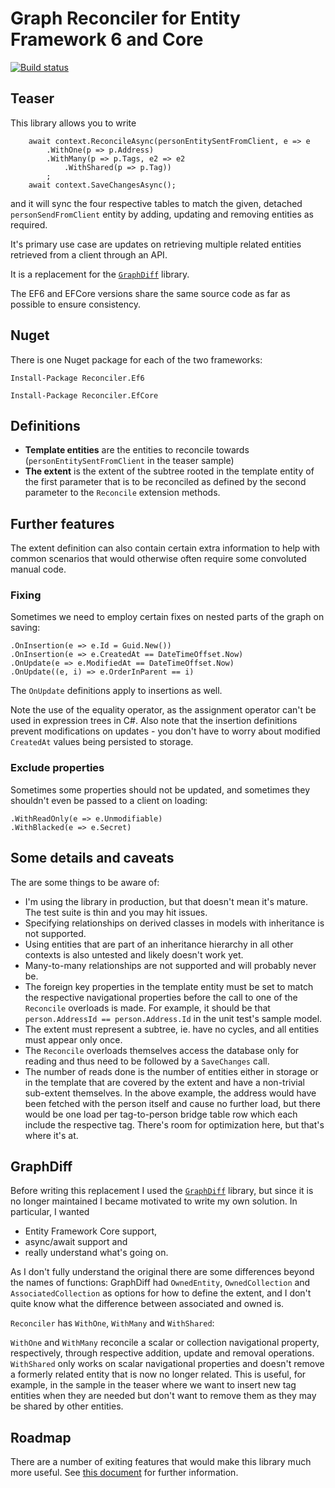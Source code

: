 # Graph Reconciler for Entity Framework 6 and Core

[![Build status](https://ci.appveyor.com/api/projects/status/4qjaph7n7hpptso7?svg=true)](https://ci.appveyor.com/project/jtheisen/reconciler)

## Teaser

This library allows you to write

```
    await context.ReconcileAsync(personEntitySentFromClient, e => e
        .WithOne(p => p.Address)
        .WithMany(p => p.Tags, e2 => e2
            .WithShared(p => p.Tag))
        ;
    await context.SaveChangesAsync();
```

and it will sync the four respective tables to match the given,
detached `personSendFromClient` entity by adding, updating and removing
entities as required.

It's primary use case are updates on retrieving multiple related entities
retrieved from a client through an API.

It is a replacement for the [`GraphDiff`](https://github.com/zzzprojects/GraphDiff) library.

The EF6 and EFCore versions share the same source code as far as possible
to ensure consistency.

## Nuget

There is one Nuget package for each of the two frameworks:

```
Install-Package Reconciler.Ef6
```

```
Install-Package Reconciler.EfCore
```

## Definitions

- **Template entities** are the entities to reconcile towards
  (`personEntitySentFromClient` in the teaser sample)
- **The extent** is the extent of the subtree rooted in the template entity
  of the first parameter that is to be reconciled as defined by
  the second parameter to the `Reconcile` extension methods.

## Further features

The extent definition can also contain certain extra information to help with common scenarios that would otherwise often require some convoluted manual code.

### Fixing

Sometimes we need to employ certain fixes on nested parts of the graph on saving:

    .OnInsertion(e => e.Id = Guid.New())
    .OnInsertion(e => e.CreatedAt == DateTimeOffset.Now)
    .OnUpdate(e => e.ModifiedAt == DateTimeOffset.Now)
    .OnUpdate((e, i) => e.OrderInParent == i)

The `OnUpdate` definitions apply to insertions as well.

Note the use of the equality operator, as the assignment operator can't be used in expression trees in C#. Also note that the insertion definitions prevent modifications on updates - you don't have to worry about modified `CreatedAt` values being persisted to storage.

### Exclude properties

Sometimes some properties should not be updated, and sometimes they shouldn't even be passed to a client on loading:

    .WithReadOnly(e => e.Unmodifiable)
    .WithBlacked(e => e.Secret)

## Some details and caveats

The are some things to be aware of:

- I'm using the library in production, but that doesn't mean
  it's mature. The test suite is thin and you may hit issues.
- Specifying relationships on derived classes in models
  with inheritance is not supported.
- Using entities that are part of an inheritance hierarchy
  in all other contexts is also untested and likely doesn't work yet.
- Many-to-many relationships are not supported and
  will probably never be.
- The foreign key properties in the template entity must be set
  to match the respective navigational properties before the call
  to one of the `Reconcile` overloads is made. For example, it should be that
  `person.AddressId == person.Address.Id` in the unit test's sample model.
- The extent must represent a subtree, ie. have no cycles, and all
  entities must appear only once.
- The `Reconcile` overloads themselves access the database only
  for reading and thus need to be followed by a `SaveChanges` call.
- The number of reads done is the number of entities either in
  storage or in the template that are covered by the extent and
  have a non-trivial sub-extent themselves. In the above example,
  the address would have been fetched with the person itself and
  cause no further load, but there would be one load per
  tag-to-person bridge table row which each include the respective tag.
  There's room for optimization here, but that's where it's at.

## GraphDiff

Before writing this replacement I used the [`GraphDiff`](https://github.com/zzzprojects/GraphDiff) library, but
since it is no longer maintained I became motivated to write my own solution. In particular, I wanted

- Entity Framework Core support,
- async/await support and
- really understand what's going on.

As I don't fully understand the original there are some differences beyond the names of functions: GraphDiff had `OwnedEntity`, `OwnedCollection` and
`AssociatedCollection` as options for how to define the extent,
and I don't quite know what the difference between associated and owned is.

`Reconciler` has `WithOne`, `WithMany` and `WithShared`:

`WithOne` and
`WithMany` reconcile a scalar or collection navigational property, respectively,
through respective addition, update and removal operations. `WithShared`
only works on scalar navigational properties and doesn't remove a formerly
related entity that is now no longer related. This is useful, for example, in
the sample in the teaser where we want to insert new tag entities when they are
needed but don't want to remove them as they may be shared by other entities.

## Roadmap

There are a number of exiting features that would make this library much
more useful. See [this document](ideas.md) for further information.